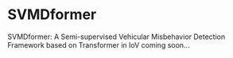# SVMDformer
SVMDformer: A Semi-supervised Vehicular Misbehavior Detection Framework based on Transformer in IoV
coming soon...

